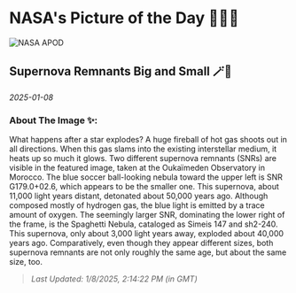 
# NASA's Picture of the Day 🧑‍🚀💫

  ![NASA APOD](https://apod.nasa.gov/apod/image/2501/Supernovas_Vetter_1653.jpg)
  
  ## Supernova Remnants Big and Small 🪄🌌
  
  _2025-01-08_
  
  ### About The Image ✨: 
  
  What happens after a star explodes?  A huge fireball of hot gas shoots out in all directions.  When this gas slams into the existing interstellar medium, it heats up so much it glows. Two different supernova remnants (SNRs) are visible in the featured image, taken at the Oukaïmeden Observatory in Morocco.  The blue soccer ball-looking nebula toward the upper left is SNR G179.0+02.6, which appears to be the smaller one.  This supernova, about 11,000 light years distant, detonated about 50,000 years ago. Although composed mostly of hydrogen gas, the blue light is emitted by a trace amount of oxygen.  The seemingly larger SNR, dominating the lower right of the frame, is the Spaghetti Nebula, cataloged as Simeis 147 and sh2-240.  This supernova, only about 3,000 light years away, exploded about 40,000 years ago. Comparatively, even though they appear different sizes, both supernova remnants are not only roughly the same age, but about the same size, too.
  
  
  
  > _Last Updated: 1/8/2025, 2:14:22 PM (in GMT)_
  